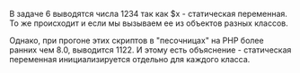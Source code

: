 В задаче 6 выводятся числа 1234 так как $x - статическая переменная.
То же происходит и если мы вызываем ее из объектов разных классов.

Однако, при прогоне этих скриптов в "песочницах" на PHP более ранних чем 8.0, выводится 1122. И этому есть объяснение - статическая переменная инициализируется отдельно для каждого класса.
